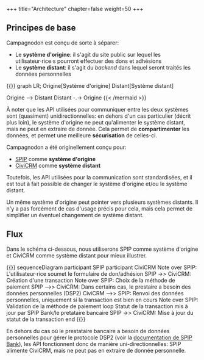 +++
title="Architecture"
chapter=false
weight=50
+++

## Principes de base

Campagnodon est conçu de sorte à séparer:

* Le **système d'origine**: il s'agit du site public sur lequel les utilisateur⋅rice⋅s pourront effectuer des dons et adhésions
* Le **système distant**: il s'agit du *backend* dans lequel seront traités les données personnelles

{{<mermaid>}}
graph LR;
  Origine[Système d'origine]
  Distant[Système distant]

  Origine --> Distant
  Distant -.-> Origine
{{< /mermaid >}}

À noter que les API utilisées pour communiquer entre les deux systèmes sont (quasiment) unidirectionnelles:
en dehors d'un cas particulier (décrit plus loin), le système d'origine ne peut qu'alimenter le système distant,
mais ne peut en extraire de donnée.
Cela permet de **compartimenter** les données, et permet une meilleure **sécurisation** de celles-ci.

Campagnodon a été originellement conçu pour:

* [SPIP](http://www.spip.net/) comme **système d'origine**
* [CiviCRM](https://civicrm.org/) comme **système distant**

Toutefois, les API utilisées pour la communication sont standardisées, et il est tout à fait possible de changer le système d'origine et/ou le système distant.

Un même système d'origine peut pointer vers plusieurs systèmes distants.
Il n'y a pas forcément de cas d'usage précis pour cela, mais cela permet de simplifier un éventuel changement de système distant.

## Flux

Dans le schéma ci-dessous, nous utiliserons SPIP comme système d'origine et CiviCRM comme système distant pour mieux illustrer.

{{<mermaid>}}
sequenceDiagram
  participant SPIP
  participant CiviCRM
  Note over SPIP: L'utilisateur⋅rice soumet le formulaire de don/adhésion
  SPIP ->> CiviCRM: Création d'une transaction
  Note over SPIP: Choix de la méthode de paiement
  SPIP -->> CiviCRM: Dans certains cas, le prestaire a besoin des données personnelles (DSP2)
  CiviCRM -->> SPIP: Renvoi des données personnelles, uniquement si la transaction est bien en cours
  Note over SPIP: Validation de la méthode de paiement
  loop Statut de la transaction mis à jour par SPIP Bank/le pretataire bancaire
    SPIP ->> CiviCRM: Mise à jour du statut de la transaction
  end
{{</mermaid>}}

En dehors du cas où le prestataire bancaire a besoin de données personnelles pour gérer le protocole DSP2
(voir la [documentation de SPIP Bank](https://contrib.spip.net/Plugin-Bank)), les API fonctionnent donc de manière
uni-directionnelles: SPIP alimente CiviCRM, mais ne peut pas en extraire de donnée personnelle.

